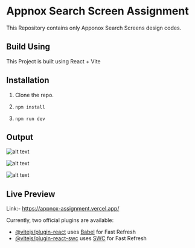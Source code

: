 # Appnox Search Screen Assignment

This Repository contains only Apponox Search Screens design codes.

## Build Using

This Project is built using React + Vite

## Installation

1) Clone the repo.
2) ```
   npm install
   ```
3)  ```
    npm run dev
    ```

## Output

![alt text](https://github.com/prakashaditya13/appnox-assignment/blob/main/output-1.png?raw=true)

![alt text](https://github.com/prakashaditya13/appnox-assignment/blob/main/output-2.png?raw=true)

![alt text](https://github.com/prakashaditya13/appnox-assignment/blob/main/output-3.png?raw=true)


## Live Preview

Link:- https://appnox-assignment.vercel.app/


Currently, two official plugins are available:

- [@vitejs/plugin-react](https://github.com/vitejs/vite-plugin-react/blob/main/packages/plugin-react/README.md) uses [Babel](https://babeljs.io/) for Fast Refresh
- [@vitejs/plugin-react-swc](https://github.com/vitejs/vite-plugin-react-swc) uses [SWC](https://swc.rs/) for Fast Refresh
